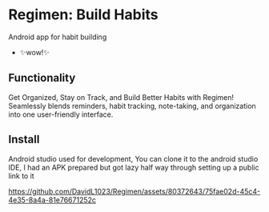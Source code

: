 # Regimen: Build Habits
Android app for habit building
- ✨wow!✨

## Functionality
Get Organized, Stay on Track, and Build Better Habits with Regimen!
Seamlessly blends reminders, habit tracking, note-taking, and organization into one user-friendly interface.

## Install
Android studio used for development,
You can clone it to the android studio IDE, I had an APK prepared but got lazy half way through setting up a public link to it

https://github.com/DavidL1023/Regimen/assets/80372643/75fae02d-45c4-4e35-8a4a-81e76671252c
